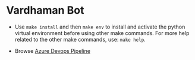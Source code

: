Vardhaman Bot
=============
* Use ```make install``` and then ```make env``` to install and activate the python virtual environment before using other make commands. For more help related to the other make commands, use: ```make help```.

* Browse [Azure Devops Pipeline](https://dev.azure.com/vardhamanbot/vardhamanbot/_build?definitionId=1)